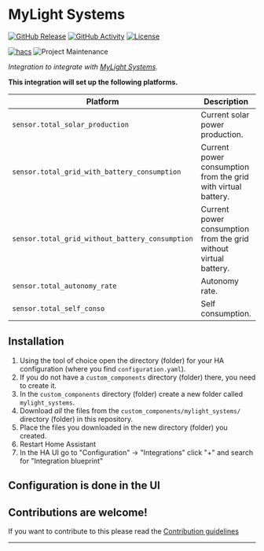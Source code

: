 # MyLight Systems

[![GitHub Release][releases-shield]][releases]
[![GitHub Activity][commits-shield]][commits]
[![License][license-shield]](LICENSE)

[![hacs][hacsbadge]][hacs]
![Project Maintenance][maintenance-shield]

_Integration to integrate with [MyLight Systems][mylight_systems]._

**This integration will set up the following platforms.**

| Platform                                        | Description                                                      | Unit | Implemented        |
| ----------------------------------------------- | ---------------------------------------------------------------- | ---- | ------------------ |
| `sensor.total_solar_production`                 | Current solar power production.                                  | kw/h | :white_check_mark: |
| `sensor.total_grid_with_battery_consumption`    | Current power consumption from the grid with virtual battery.    | kw/h | :white_check_mark: |
| `sensor.total_grid_without_battery_consumption` | Current power consumption from the grid without virtual battery. | kw/h | :white_check_mark: |
| `sensor.total_autonomy_rate`                    | Autonomy rate.                                                   | %    | :white_check_mark: |
| `sensor.total_self_conso`                       | Self consumption.                                                | %    | :white_check_mark: |

## Installation

1. Using the tool of choice open the directory (folder) for your HA configuration (where you find `configuration.yaml`).
1. If you do not have a `custom_components` directory (folder) there, you need to create it.
1. In the `custom_components` directory (folder) create a new folder called `mylight_systems`.
1. Download _all_ the files from the `custom_components/mylight_systems/` directory (folder) in this repository.
1. Place the files you downloaded in the new directory (folder) you created.
1. Restart Home Assistant
1. In the HA UI go to "Configuration" -> "Integrations" click "+" and search for "Integration blueprint"

## Configuration is done in the UI

<!---->

## Contributions are welcome!

If you want to contribute to this please read the [Contribution guidelines](CONTRIBUTING.md)

***

[mylight_systems]: https://www.mylight-systems.com/
[commits-shield]: https://img.shields.io/github/commit-activity/y/acesyde/hassio_mylight_integration.svg?style=for-the-badge
[commits]: https://github.com/acesyde/hassio_mylight_integration/commits/main
[hacs]: https://github.com/hacs/integration
[hacsbadge]: https://img.shields.io/badge/HACS-Custom-orange.svg?style=for-the-badge
[license-shield]: https://img.shields.io/github/license/acesyde/hassio_mylight_integration.svg?style=for-the-badge
[maintenance-shield]: https://img.shields.io/badge/maintainer-Pierre%20Emmanuel%20Mercier%20%40acesyde-blue.svg?style=for-the-badge
[releases-shield]: https://img.shields.io/github/release/acesyde/hassio_mylight_integration.svg?style=for-the-badge
[releases]: https://github.com/acesyde/hassio_mylight_integration/releases
